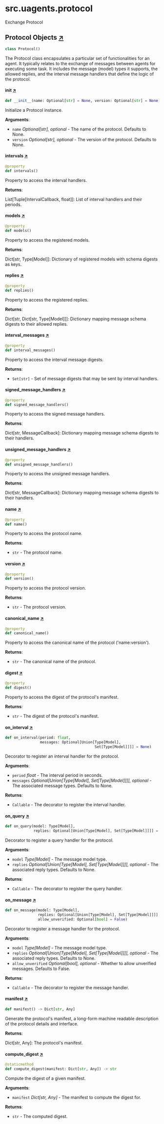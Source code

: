 

# src.uagents.protocol

Exchange Protocol



## Protocol Objects [↗](https://github.com/fetchai/uAgents/blob/main/python/src/uagents/protocol.py#L17)

```python
class Protocol()
```

The Protocol class encapsulates a particular set of functionalities for an agent.
It typically relates to the exchange of messages between agents for executing some task.
It includes the message (model) types it supports, the allowed replies, and the
interval message handlers that define the logic of the protocol.



#### __init__ [↗](https://github.com/fetchai/uAgents/blob/main/python/src/uagents/protocol.py#L26)
```python
def __init__(name: Optional[str] = None, version: Optional[str] = None)
```

Initialize a Protocol instance.

**Arguments**:

- `name` _Optional[str], optional_ - The name of the protocol. Defaults to None.
- `version` _Optional[str], optional_ - The version of the protocol. Defaults to None.



#### intervals [↗](https://github.com/fetchai/uAgents/blob/main/python/src/uagents/protocol.py#L51)
```python
@property
def intervals()
```

Property to access the interval handlers.

**Returns**:

  List[Tuple[IntervalCallback, float]]: List of interval handlers and their periods.



#### models [↗](https://github.com/fetchai/uAgents/blob/main/python/src/uagents/protocol.py#L61)
```python
@property
def models()
```

Property to access the registered models.

**Returns**:

  Dict[str, Type[Model]]: Dictionary of registered models with schema digests as keys.



#### replies [↗](https://github.com/fetchai/uAgents/blob/main/python/src/uagents/protocol.py#L71)
```python
@property
def replies()
```

Property to access the registered replies.

**Returns**:

  Dict[str, Dict[str, Type[Model]]]: Dictionary mapping message schema digests to their
  allowed replies.



#### interval_messages [↗](https://github.com/fetchai/uAgents/blob/main/python/src/uagents/protocol.py#L82)
```python
@property
def interval_messages()
```

Property to access the interval message digests.

**Returns**:

- `Set[str]` - Set of message digests that may be sent by interval handlers.



#### signed_message_handlers [↗](https://github.com/fetchai/uAgents/blob/main/python/src/uagents/protocol.py#L92)
```python
@property
def signed_message_handlers()
```

Property to access the signed message handlers.

**Returns**:

  Dict[str, MessageCallback]: Dictionary mapping message schema digests to their handlers.



#### unsigned_message_handlers [↗](https://github.com/fetchai/uAgents/blob/main/python/src/uagents/protocol.py#L102)
```python
@property
def unsigned_message_handlers()
```

Property to access the unsigned message handlers.

**Returns**:

  Dict[str, MessageCallback]: Dictionary mapping message schema digests to their handlers.



#### name [↗](https://github.com/fetchai/uAgents/blob/main/python/src/uagents/protocol.py#L112)
```python
@property
def name()
```

Property to access the protocol name.

**Returns**:

- `str` - The protocol name.



#### version [↗](https://github.com/fetchai/uAgents/blob/main/python/src/uagents/protocol.py#L122)
```python
@property
def version()
```

Property to access the protocol version.

**Returns**:

- `str` - The protocol version.



#### canonical_name [↗](https://github.com/fetchai/uAgents/blob/main/python/src/uagents/protocol.py#L132)
```python
@property
def canonical_name()
```

Property to access the canonical name of the protocol ('name:version').

**Returns**:

- `str` - The canonical name of the protocol.



#### digest [↗](https://github.com/fetchai/uAgents/blob/main/python/src/uagents/protocol.py#L142)
```python
@property
def digest()
```

Property to access the digest of the protocol's manifest.

**Returns**:

- `str` - The digest of the protocol's manifest.



#### on_interval [↗](https://github.com/fetchai/uAgents/blob/main/python/src/uagents/protocol.py#L152)
```python
def on_interval(period: float,
                messages: Optional[Union[Type[Model],
                                         Set[Type[Model]]]] = None)
```

Decorator to register an interval handler for the protocol.

**Arguments**:

- `period` _float_ - The interval period in seconds.
- `messages` _Optional[Union[Type[Model], Set[Type[Model]]]], optional_ - The associated
  message types. Defaults to None.
  

**Returns**:

- `Callable` - The decorator to register the interval handler.



#### on_query [↗](https://github.com/fetchai/uAgents/blob/main/python/src/uagents/protocol.py#L205)
```python
def on_query(model: Type[Model],
             replies: Optional[Union[Type[Model], Set[Type[Model]]]] = None)
```

Decorator to register a query handler for the protocol.

**Arguments**:

- `model` _Type[Model]_ - The message model type.
- `replies` _Optional[Union[Type[Model], Set[Type[Model]]]], optional_ - The associated
  reply types. Defaults to None.
  

**Returns**:

- `Callable` - The decorator to register the query handler.



#### on_message [↗](https://github.com/fetchai/uAgents/blob/main/python/src/uagents/protocol.py#L223)
```python
def on_message(model: Type[Model],
               replies: Optional[Union[Type[Model], Set[Type[Model]]]] = None,
               allow_unverified: Optional[bool] = False)
```

Decorator to register a message handler for the protocol.

**Arguments**:

- `model` _Type[Model]_ - The message model type.
- `replies` _Optional[Union[Type[Model], Set[Type[Model]]]], optional_ - The associated
  reply types. Defaults to None.
- `allow_unverified` _Optional[bool], optional_ - Whether to allow unverified messages.
  Defaults to False.
  

**Returns**:

- `Callable` - The decorator to register the message handler.



#### manifest [↗](https://github.com/fetchai/uAgents/blob/main/python/src/uagents/protocol.py#L286)
```python
def manifest() -> Dict[str, Any]
```

Generate the protocol's manifest, a long-form machine readable description of the
protocol details and interface.

**Returns**:

  Dict[str, Any]: The protocol's manifest.



#### compute_digest [↗](https://github.com/fetchai/uAgents/blob/main/python/src/uagents/protocol.py#L346)
```python
@staticmethod
def compute_digest(manifest: Dict[str, Any]) -> str
```

Compute the digest of a given manifest.

**Arguments**:

- `manifest` _Dict[str, Any]_ - The manifest to compute the digest for.
  

**Returns**:

- `str` - The computed digest.

